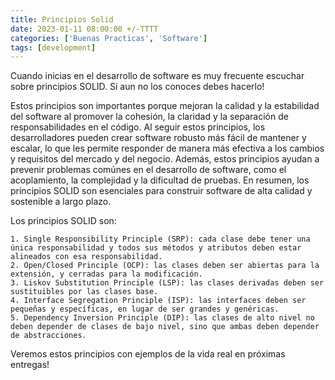 ```yaml
---
title: Principios Solid
date: 2023-01-11 08:00:00 +/-TTTT
categories: ['Buenas Practicas', 'Software']
tags: [development]
---
```


Cuando inicias en el desarrollo de software es muy frecuente escuchar sobre principios SOLID. Si aun no los conoces debes hacerlo!

Estos principios son importantes porque mejoran la calidad y la estabilidad del software al promover la cohesión, la claridad y la separación de responsabilidades en el código. Al seguir estos principios, los desarrolladores pueden crear software robusto más fácil de mantener y escalar, lo que les permite responder de manera más efectiva a los cambios y requisitos del mercado y del negocio. Además, estos principios ayudan a prevenir problemas comúnes en el desarrollo de software, como el acoplamiento, la complejidad y la dificultad de pruebas. En resumen, los principios SOLID son esenciales para construir software de alta calidad y sostenible a largo plazo.

Los principios SOLID son:

    1. Single Responsibility Principle (SRP): cada clase debe tener una única responsabilidad y todos sus métodos y atributos deben estar alineados con esa responsabilidad.
    2. Open/Closed Principle (OCP): las clases deben ser abiertas para la extensión, y cerradas para la modificación.
    3. Liskov Substitution Principle (LSP): las clases derivadas deben ser sustituibles por las clases base.
    4. Interface Segregation Principle (ISP): las interfaces deben ser pequeñas y específicas, en lugar de ser grandes y genéricas.
    5. Dependency Inversion Principle (DIP): las clases de alto nivel no deben depender de clases de bajo nivel, sino que ambas deben depender de abstracciones.

Veremos estos principios con ejemplos de la vida real en próximas entregas!